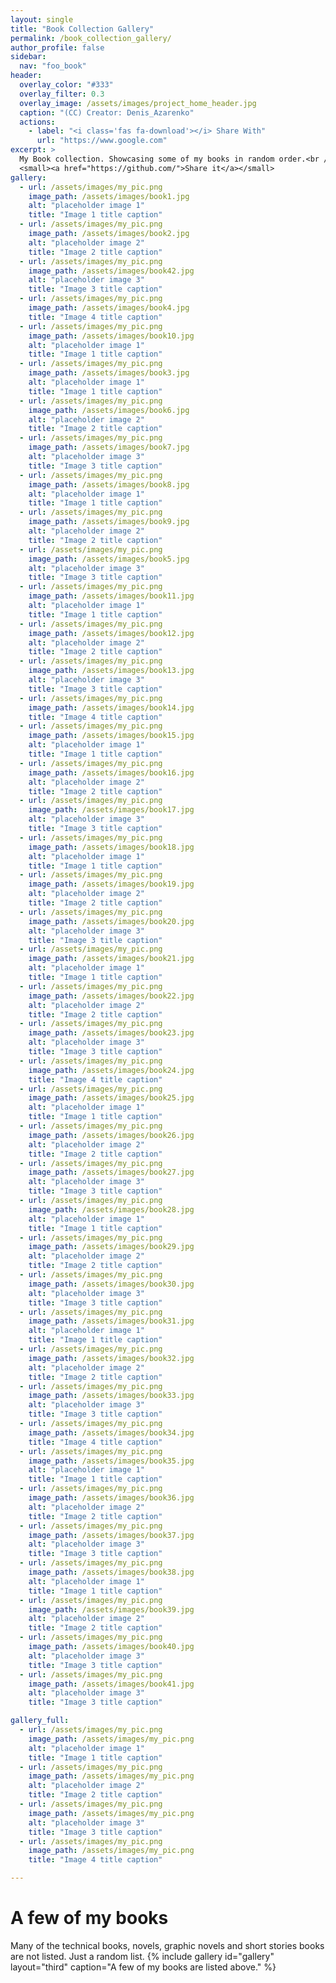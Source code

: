 ```yaml
---
layout: single
title: "Book Collection Gallery"
permalink: /book_collection_gallery/
author_profile: false
sidebar:
  nav: "foo_book"
header:
  overlay_color: "#333"
  overlay_filter: 0.3
  overlay_image: /assets/images/project_home_header.jpg
  caption: "(CC) Creator: Denis_Azarenko"
  actions:
    - label: "<i class='fas fa-download'></i> Share With"
      url: "https://www.google.com"
excerpt: >
  My Book collection. Showcasing some of my books in random order.<br />
  <small><a href="https://github.com/">Share it</a></small>
gallery:
  - url: /assets/images/my_pic.png
    image_path: /assets/images/book1.jpg
    alt: "placeholder image 1"
    title: "Image 1 title caption"
  - url: /assets/images/my_pic.png
    image_path: /assets/images/book2.jpg
    alt: "placeholder image 2"
    title: "Image 2 title caption"
  - url: /assets/images/my_pic.png
    image_path: /assets/images/book42.jpg
    alt: "placeholder image 3"
    title: "Image 3 title caption"
  - url: /assets/images/my_pic.png
    image_path: /assets/images/book4.jpg
    title: "Image 4 title caption"
  - url: /assets/images/my_pic.png
    image_path: /assets/images/book10.jpg
    alt: "placeholder image 1"
    title: "Image 1 title caption"
  - url: /assets/images/my_pic.png
    image_path: /assets/images/book3.jpg
    alt: "placeholder image 1"
    title: "Image 1 title caption"
  - url: /assets/images/my_pic.png
    image_path: /assets/images/book6.jpg
    alt: "placeholder image 2"
    title: "Image 2 title caption"
  - url: /assets/images/my_pic.png
    image_path: /assets/images/book7.jpg
    alt: "placeholder image 3"
    title: "Image 3 title caption"
  - url: /assets/images/my_pic.png
    image_path: /assets/images/book8.jpg
    alt: "placeholder image 1"
    title: "Image 1 title caption"
  - url: /assets/images/my_pic.png
    image_path: /assets/images/book9.jpg
    alt: "placeholder image 2"
    title: "Image 2 title caption"
  - url: /assets/images/my_pic.png
    image_path: /assets/images/book5.jpg
    alt: "placeholder image 3"
    title: "Image 3 title caption"
  - url: /assets/images/my_pic.png
    image_path: /assets/images/book11.jpg
    alt: "placeholder image 1"
    title: "Image 1 title caption"
  - url: /assets/images/my_pic.png
    image_path: /assets/images/book12.jpg
    alt: "placeholder image 2"
    title: "Image 2 title caption"
  - url: /assets/images/my_pic.png
    image_path: /assets/images/book13.jpg
    alt: "placeholder image 3"
    title: "Image 3 title caption"
  - url: /assets/images/my_pic.png
    image_path: /assets/images/book14.jpg
    title: "Image 4 title caption"
  - url: /assets/images/my_pic.png
    image_path: /assets/images/book15.jpg
    alt: "placeholder image 1"
    title: "Image 1 title caption"
  - url: /assets/images/my_pic.png
    image_path: /assets/images/book16.jpg
    alt: "placeholder image 2"
    title: "Image 2 title caption"
  - url: /assets/images/my_pic.png
    image_path: /assets/images/book17.jpg
    alt: "placeholder image 3"
    title: "Image 3 title caption"
  - url: /assets/images/my_pic.png
    image_path: /assets/images/book18.jpg
    alt: "placeholder image 1"
    title: "Image 1 title caption"
  - url: /assets/images/my_pic.png
    image_path: /assets/images/book19.jpg
    alt: "placeholder image 2"
    title: "Image 2 title caption"
  - url: /assets/images/my_pic.png
    image_path: /assets/images/book20.jpg
    alt: "placeholder image 3"
    title: "Image 3 title caption"
  - url: /assets/images/my_pic.png
    image_path: /assets/images/book21.jpg
    alt: "placeholder image 1"
    title: "Image 1 title caption"
  - url: /assets/images/my_pic.png
    image_path: /assets/images/book22.jpg
    alt: "placeholder image 2"
    title: "Image 2 title caption"
  - url: /assets/images/my_pic.png
    image_path: /assets/images/book23.jpg
    alt: "placeholder image 3"
    title: "Image 3 title caption"
  - url: /assets/images/my_pic.png
    image_path: /assets/images/book24.jpg
    title: "Image 4 title caption"
  - url: /assets/images/my_pic.png
    image_path: /assets/images/book25.jpg
    alt: "placeholder image 1"
    title: "Image 1 title caption"
  - url: /assets/images/my_pic.png
    image_path: /assets/images/book26.jpg
    alt: "placeholder image 2"
    title: "Image 2 title caption"
  - url: /assets/images/my_pic.png
    image_path: /assets/images/book27.jpg
    alt: "placeholder image 3"
    title: "Image 3 title caption"
  - url: /assets/images/my_pic.png
    image_path: /assets/images/book28.jpg
    alt: "placeholder image 1"
    title: "Image 1 title caption"
  - url: /assets/images/my_pic.png
    image_path: /assets/images/book29.jpg
    alt: "placeholder image 2"
    title: "Image 2 title caption"
  - url: /assets/images/my_pic.png
    image_path: /assets/images/book30.jpg
    alt: "placeholder image 3"
    title: "Image 3 title caption"
  - url: /assets/images/my_pic.png
    image_path: /assets/images/book31.jpg
    alt: "placeholder image 1"
    title: "Image 1 title caption"
  - url: /assets/images/my_pic.png
    image_path: /assets/images/book32.jpg
    alt: "placeholder image 2"
    title: "Image 2 title caption"
  - url: /assets/images/my_pic.png
    image_path: /assets/images/book33.jpg
    alt: "placeholder image 3"
    title: "Image 3 title caption"
  - url: /assets/images/my_pic.png
    image_path: /assets/images/book34.jpg
    title: "Image 4 title caption"
  - url: /assets/images/my_pic.png
    image_path: /assets/images/book35.jpg
    alt: "placeholder image 1"
    title: "Image 1 title caption"
  - url: /assets/images/my_pic.png
    image_path: /assets/images/book36.jpg
    alt: "placeholder image 2"
    title: "Image 2 title caption"
  - url: /assets/images/my_pic.png
    image_path: /assets/images/book37.jpg
    alt: "placeholder image 3"
    title: "Image 3 title caption"
  - url: /assets/images/my_pic.png
    image_path: /assets/images/book38.jpg
    alt: "placeholder image 1"
    title: "Image 1 title caption"
  - url: /assets/images/my_pic.png
    image_path: /assets/images/book39.jpg
    alt: "placeholder image 2"
    title: "Image 2 title caption"
  - url: /assets/images/my_pic.png
    image_path: /assets/images/book40.jpg
    alt: "placeholder image 3"
    title: "Image 3 title caption"
  - url: /assets/images/my_pic.png
    image_path: /assets/images/book41.jpg
    alt: "placeholder image 3"
    title: "Image 3 title caption"

gallery_full:
  - url: /assets/images/my_pic.png
    image_path: /assets/images/my_pic.png
    alt: "placeholder image 1"
    title: "Image 1 title caption"
  - url: /assets/images/my_pic.png
    image_path: /assets/images/my_pic.png
    alt: "placeholder image 2"
    title: "Image 2 title caption"
  - url: /assets/images/my_pic.png
    image_path: /assets/images/my_pic.png
    alt: "placeholder image 3"
    title: "Image 3 title caption"
  - url: /assets/images/my_pic.png
    image_path: /assets/images/my_pic.png
    title: "Image 4 title caption"

---
```

# A few of my books
Many of the technical books, novels, graphic novels and short stories books are not listed. Just a random list. 
{% include gallery id="gallery" layout="third" caption="A few of my books are listed above." %}

